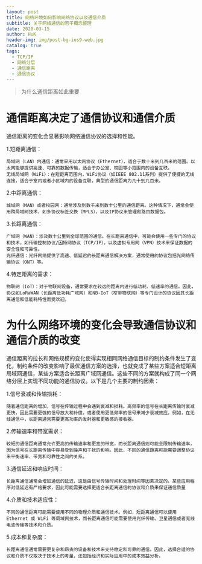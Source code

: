 ```yaml
---
layout: post
title: 网络环境如何影响网络协议以及通信介质
subtitle: 关于网络通信的若干概念整理
date: 2020-03-15
author: HuK
header-img: img/post-bg-ios9-web.jpg
catalog: true
tags:
  - TCP/IP
  - 网络分层
  - 通信距离
  - 通信协议
---
```


> 为什么通信距离如此重要

# 通信距离决定了通信协议和通信介质

通信距离的变化会显著影响网络通信协议的选择和性能。

1.短距离通信：

    局域网（LAN）内通信：通常采用以太网协议（Ethernet），适合于数十米到几百米的范围。以太网能够提供高速、可靠的数据传输，适合于办公室、校园等小范围内的设备互联。
    无线局域网（WiFi）：在短距离范围内，WiFi协议（如IEEE 802.11系列）提供了便捷的无线连接，适合于室内或者小区域内的设备互联，典型的通信距离为几十到几百米。

2.中距离通信：

    城域网（MAN）或者校园网：通常涉及到数千米到数十公里的通信距离。这种情况下，通常会使用跨局域网技术，如多协议标签交换（MPLS），以及IP协议来管理和路由数据包。

3.长距离通信：

    广域网（WAN）：涉及数十公里到全球范围的通信。在长距离通信中，可能会使用一些专门的协议和技术，如传输控制协议/因特网协议（TCP/IP），以及虚拟专用网（VPN）技术来保证数据的安全性和可靠性。
    光纤通信：光纤网络提供了高速、低延迟的长距离通信解决方案，通常使用的协议包括光网络传输协议（ONT）等。

4.特定距离的需求：

    物联网（IoT）：对于物联网设备，通常要求在较远的距离内进行低功耗、低速率的通信。因此，协议如LoRaWAN（长距离低功耗广域网）和NB-IoT（窄带物联网）等专门设计的协议因其长距离通信和低能耗特性而受欢迎。

# 为什么网络环境的变化会导致通信协议和通信介质的改变

通信距离的拉长和网络规模的变化使得实现相同网络通信目标的制约条件发生了变化，制约条件的改变影响了最优通信方案的选择，也就变成了某些方案适合短距离局域网通信，某些方案适合长距离广域网通信。这些不同的方案就构成了同一个网络分层上实现不同功能的通信协议。以下是几个主要的制约因素：

1.信号衰减和传输损耗：

    随着通信距离的增加，信号在传输过程中会遇到衰减和损耗。高频率的信号在长距离传输时衰减更快，因此需要更强的信号放大和补偿，或者使用更低频率的信号来减少衰减效应。例如，在无线通信中，长距离通常需要更高功率的发射器和更敏感的接收器。

2.传输速率和带宽需求：

    较短的通信距离通常允许更高的传输速率和更宽的带宽，而长距离通信则可能会限制传输速率，因为信号在长距离传输中容易受到噪声和干扰的影响。因此，不同的通信距离可能需要调整协议来平衡速率、带宽和可靠性之间的关系。

3.通信延迟和响应时间：

    长距离通信通常会增加通信的延迟，这是由信号传输时间和处理时间等因素决定的。某些应用程序对低延迟有严格要求，因此可能需要选择更适合长距离通信的协议和介质来保证通信质量

4.介质和技术适应性：

    不同的通信距离可能需要使用不同的物理介质和通信技术。例如，短距离通信可以使用 Ethernet 或 WiFi 等局域网技术，而长距离通信可能需要使用光纤传输、卫星通信或者无线电波传输等技术和介质。

5.成本和复杂度：

    长距离通信通常需要更复杂和昂贵的设备和技术来支持稳定和可靠的通信。因此，选择合适的协议和介质不仅取决于技术上的考量，还包括经济和实际应用中的成本效益分析。
